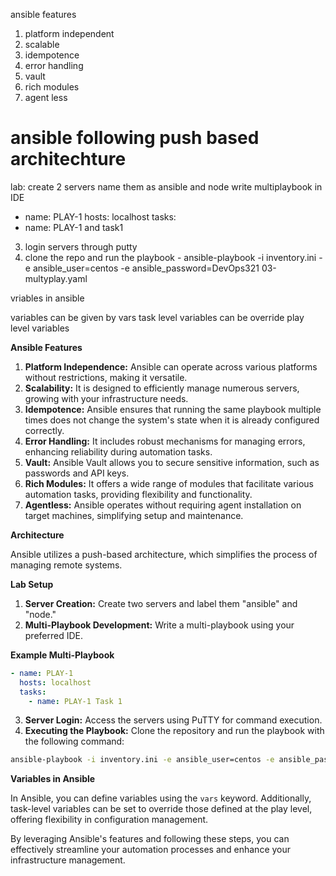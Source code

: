 ansible features
1. platform independent
2. scalable
3. idempotence
4. error handling
5. vault
6. rich modules
7. agent less
 # ansible following push based architechture
 lab: create 2 servers name them as ansible and node
 write multiplaybook in IDE
 - name: PLAY-1
  hosts: localhost
  tasks:
  - name: PLAY-1 and task1
3. login servers through putty
4. clone the repo and run the playbook - ansible-playbook -i inventory.ini -e ansible_user=centos -e
 ansible_password=DevOps321 03-multyplay.yaml

vriables in ansible

variables can be given by vars
task level variables can be override play level variables


 
 
**Ansible Features**

1. **Platform Independence:** Ansible can operate across various platforms without restrictions, making it versatile.
2. **Scalability:** It is designed to efficiently manage numerous servers, growing with your infrastructure needs.
3. **Idempotence:** Ansible ensures that running the same playbook multiple times does not change the system's state when it is already configured correctly.
4. **Error Handling:** It includes robust mechanisms for managing errors, enhancing reliability during automation tasks.
5. **Vault:** Ansible Vault allows you to secure sensitive information, such as passwords and API keys.
6. **Rich Modules:** It offers a wide range of modules that facilitate various automation tasks, providing flexibility and functionality.
7. **Agentless:** Ansible operates without requiring agent installation on target machines, simplifying setup and maintenance.

**Architecture**

Ansible utilizes a push-based architecture, which simplifies the process of managing remote systems.

**Lab Setup**

1. **Server Creation:** Create two servers and label them "ansible" and "node."
2. **Multi-Playbook Development:** Write a multi-playbook using your preferred IDE.

**Example Multi-Playbook**

```yaml
- name: PLAY-1
  hosts: localhost
  tasks:
    - name: PLAY-1 Task 1
```

3. **Server Login:** Access the servers using PuTTY for command execution.
4. **Executing the Playbook:** Clone the repository and run the playbook with the following command:

```bash
ansible-playbook -i inventory.ini -e ansible_user=centos -e ansible_password=DevOps321 03-multi-play.yaml
```

**Variables in Ansible**

In Ansible, you can define variables using the `vars` keyword. Additionally, task-level variables can be set to override those defined at the play level, offering flexibility in configuration management. 

By leveraging Ansible's features and following these steps, you can effectively streamline your automation processes and enhance your infrastructure management.
